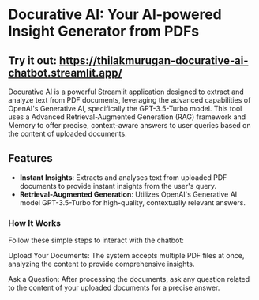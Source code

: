 # Docurative AI: Your AI-powered Insight Generator from PDFs

## Try it out: https://thilakmurugan-docurative-ai-chatbot.streamlit.app/

Docurative AI is a powerful Streamlit application designed to extract and analyze text from PDF documents, leveraging the advanced capabilities of OpenAI's Generative AI, specifically the GPT-3.5-Turbo model. This tool uses a Advanced Retrieval-Augmented Generation (RAG) framework and Memory to offer precise, context-aware answers to user queries based on the content of uploaded documents.

## Features

- **Instant Insights**: Extracts and analyses text from uploaded PDF documents to provide instant insights from the user's query.
- **Retrieval-Augmented Generation**: Utilizes OpenAI's Generative AI model GPT-3.5-Turbo for high-quality, contextually relevant answers.


### How It Works

Follow these simple steps to interact with the chatbot:

Upload Your Documents: The system accepts multiple PDF files at once, analyzing the content to provide comprehensive insights.

Ask a Question: After processing the documents, ask any question related to the content of your uploaded documents for a precise answer.
